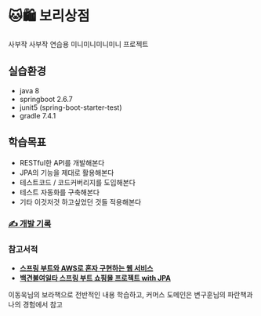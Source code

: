 # 

# 🐱🛍️ 보리상점

사부작 사부작 연습용 미니미니미니미니 프로젝트

## 실습환경

- java 8
- springboot 2.6.7
- junit5 (spring-boot-starter-test)
- gradle 7.4.1

## 학습목표

- RESTful한 API를 개발해본다
- JPA의 기능을 제대로 활용해본다
- 테스트코드 / 코드커버리지를 도입해본다
- 테스트 자동화를 구축해본다
- 기타 이것저것 하고싶었던 것들 적용해본다

### [✍️ 개발 기록](https://www.notion.so/kym9129/892d86ba29be45cabc4c511c06eee19a)

### 참고서적

- [**스프링 부트와 AWS로 혼자 구현하는 웹 서비스**](http://www.kyobobook.co.kr/product/detailViewKor.laf?ejkGb=KOR&mallGb=KOR&barcode=9788965402602&orderClick=LEA&Kc=)
- [**백견불여일타 스프링 부트 쇼핑몰 프로젝트 with JPA**](http://www.kyobobook.co.kr/product/detailViewKor.laf?ejkGb=KOR&mallGb=KOR&barcode=9788997924899&orderClick=LAG&Kc=)

이동욱님의 보라책으로 전반적인 내용 학습하고, 커머스 도메인은 변구훈님의 파란책과 나의 경험에서 참고
